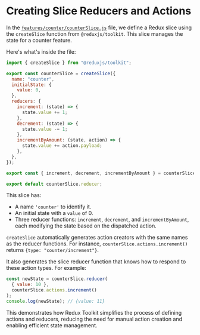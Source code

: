 # Creating Slice Reducers and Actions

In the [`features/counter/counterSlice.js`](./Creating%20the%20Redux%20Store.md) file, we define a Redux slice using the `createSlice` function from `@reduxjs/toolkit`. This slice manages the state for a counter feature.

Here's what's inside the file:

```javascript
import { createSlice } from "@reduxjs/toolkit";

export const counterSlice = createSlice({
  name: "counter",
  initialState: {
    value: 0,
  },
  reducers: {
    increment: (state) => {
      state.value += 1;
    },
    decrement: (state) => {
      state.value -= 1;
    },
    incrementByAmount: (state, action) => {
      state.value += action.payload;
    },
  },
});

export const { increment, decrement, incrementByAmount } = counterSlice.actions;

export default counterSlice.reducer;
```

This slice has:

- A name `'counter'` to identify it.
- An initial state with a `value` of 0.
- Three reducer functions: `increment`, `decrement`, and `incrementByAmount`, each modifying the state based on the dispatched action.

`createSlice` automatically generates action creators with the same names as the reducer functions. For instance, `counterSlice.actions.increment()` returns `{type: "counter/increment"}`.

It also generates the slice reducer function that knows how to respond to these action types. For example:

```javascript
const newState = counterSlice.reducer(
  { value: 10 },
  counterSlice.actions.increment()
);
console.log(newState); // {value: 11}
```

This demonstrates how Redux Toolkit simplifies the process of defining actions and reducers, reducing the need for manual action creation and enabling efficient state management.
